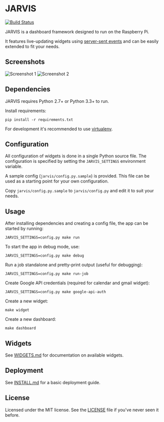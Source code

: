 JARVIS
======

[![Build Status](https://travis-ci.org/mpolden/jarvis2.svg)](https://travis-ci.org/mpolden/jarvis2)

JARVIS is a dashboard framework designed to run on the Raspberry Pi.

It features live-updating widgets using
[server-sent events](https://en.wikipedia.org/wiki/Server-sent_events) and can be
easily extended to fit your needs.

Screenshots
-----------
![Screenshot 1](docs/jarvis2.png)
![Screenshot 2](docs/jarvis2_1.png)

Dependencies
------------
JARVIS requires Python 2.7+ or Python 3.3+ to run.

Install requirements:

    pip install -r requirements.txt

For development it's recommended to use [virtualenv](https://virtualenv.pypa.io).

Configuration
-------------
All configuration of widgets is done in a single Python source file. The
configuration is specified by setting the `JARVIS_SETTINGS` environment
variable.

A sample config (`jarvis/config.py.sample`) is provided. This file can be used as a
starting point for your own configuration.

Copy `jarvis/config.py.sample` to `jarvis/config.py` and edit it to suit your needs.

Usage
-----
After installing dependencies and creating a config file, the app can be started
by running:

    JARVIS_SETTINGS=config.py make run

To start the app in debug mode, use:

    JARVIS_SETTINGS=config.py make debug

Run a job standalone and pretty-print output (useful for debugging):

    JARVIS_SETTINGS=config.py make run-job

Create Google API credentials (required for calendar and gmail widget):

    JARVIS_SETTINGS=config.py make google-api-auth

Create a new widget:

    make widget

Create a new dashboard:

    make dashboard

Widgets
-------
See [WIDGETS.md](docs/WIDGETS.md) for documentation on available widgets.

Deployment
----------
See [INSTALL.md](docs/INSTALL.md) for a basic deployment guide.

License
-------
Licensed under the MIT license. See the [LICENSE](LICENSE) file if you've never
seen it before.
